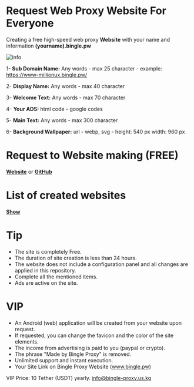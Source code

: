 # Request Web Proxy Website For Everyone

Creating a free high-speed web proxy **Website** with your name and information **(yourname).bingle.pw**

![info](https://github.com/user-attachments/assets/bb19436f-134f-4ab1-a1ea-6f59098a36a5)

1- **Sub Domain Name:** Any words - max 25 character - example: https://www-millionux.bingle.pw/

2- **Display Name:** Any words - max 40 character

3- **Welcome Text:** Any words - max 70 character

4- **Your ADS:** html code - google codes 

5- **Main Text:** Any words - max 300 character

6- **Background Wallpaper:** url - webp, svg - height: 540 px width: 960 px


# Request to Website making (FREE)

**[Website](https://google-proxy.us.kg/register/web-proxy/)**
or
**[GitHub](https://github.com/Bingle-Proxy/Request-Web-Proxy/issues/new?assignees=Bingle-Proxy&labels=Free+Web+Proxy&projects=&template=free_webproxy_request.md&title=Request+Create+Free+Web+Proxy)**


# List of created websites

**[Show](https://google-proxy.us.kg/register/web-proxy/)**

# Tip

* The site is completely Free.
* The duration of site creation is less than 24 hours.
* The website does not include a configuration panel and all changes are applied in this repository.
* Complete all the mentioned items.
* Ads are active on the site.

  
# VIP

* An Android (web) application will be created from your website upon request.
* If requested, you can change the favicon and the color of the site elements.
* The income from advertising is paid to you (paypal or crypto).
* The phrase "Made by Bingle Proxy" is removed.
* Unlimited support and instant execution.
* Your Site Link on Bingle Proxy Website (www.bingle.pw)

VIP Price: 10 Tether (USDT) yearly.
 info@bingle-proxy.us.kg

